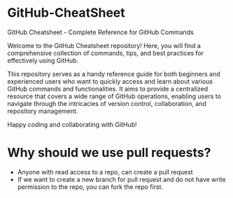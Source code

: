 # GitHub-CheatSheet
 GitHub Cheatsheet - Complete Reference for GitHub Commands
 
Welcome to the GitHub Cheatsheet repository! Here, you will find a comprehensive collection of commands, tips, and best practices for effectively using GitHub.

This repository serves as a handy reference guide for both beginners and experienced users who want to quickly access and learn about various GitHub commands and functionalities. It aims to provide a centralized resource that covers a wide range of GitHub operations, enabling users to navigate through the intricacies of version control, collaboration, and repository management.

Happy coding and collaborating with GitHub!

# Why should we use pull requests?
- Anyone with read access to a repo, can create a pull request
- If we want to create a new branch for pull request and do not have write permission to the repo,
  you can fork the repo first.
